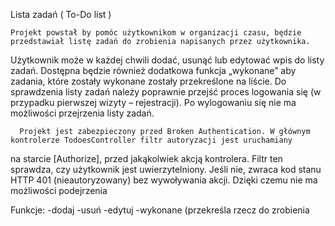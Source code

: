 Lista zadań ( To-Do list )

  	Projekt powstał by pomóc użytkownikom w organizacji czasu, będzie przedstawiał listę zadań do zrobienia napisanych przez użytkownika.
Użytkownik może w każdej chwili dodać, usunąć lub edytować wpis do listy zadań. Dostępna będzie również dodatkowa funkcja „wykonane” aby zadania, 
które zostały wykonane zostały przekreślone na liście. Do sprawdzenia listy zadań należy poprawnie przejść proces logowania się (w przypadku pierwszej 
wizyty – rejestracji). Po wylogowaniu się nie ma możliwości przejrzenia listy zadań. 

	  Projekt jest zabezpieczony przed Broken Authentication. W głównym kontrolerze TodoesController filtr autoryzacji jest uruchamiany 
na starcie [Authorize], przed jakąkolwiek akcją kontrolera. Filtr ten sprawdza, czy użytkownik jest uwierzytelniony. Jeśli nie, 
zwraca kod stanu HTTP 401 (nieautoryzowany) bez wywoływania akcji. Dzięki czemu nie ma możliwości podejrzenia

Funkcje:
-dodaj 
-usuń
-edytuj
-wykonane (przekreśla rzecz do zrobienia
